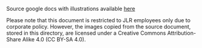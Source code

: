 Source google docs with illustrations available
[here](https://docs.google.com/presentation/d/1ir2VF5Wfiyf0jhu6HmS9GPyU_5sTaXaPQIBbNO3qqdM/edit#slide=id.g528efa72cf_0_1113)

Please note that this document is restricted to JLR employees only due
to corporate policy. However, the images copied from the source
document, stored in this directory, are licensed under a Creative
Commons Attribution-Share Alike 4.0 (CC BY-SA 4.0).
